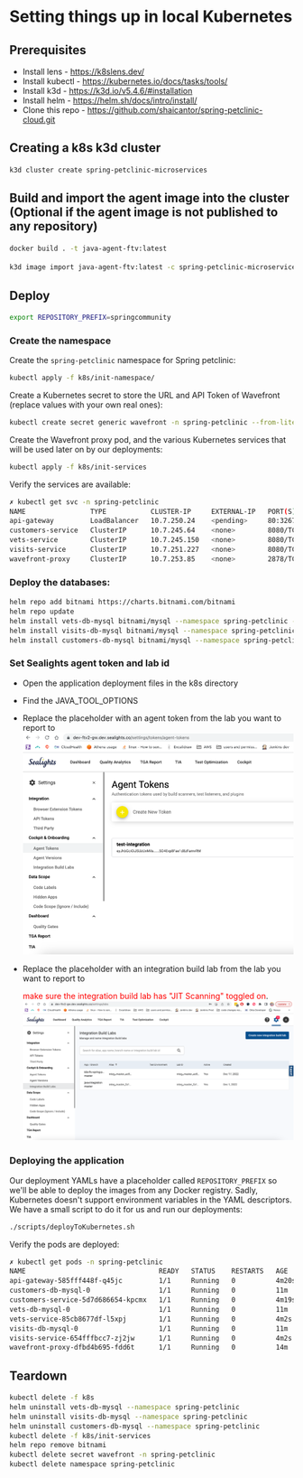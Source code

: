 # Setting things up in local Kubernetes

## Prerequisites

* Install lens - https://k8slens.dev/
* Install kubectl - https://kubernetes.io/docs/tasks/tools/
* Install k3d - https://k3d.io/v5.4.6/#installation
* Install helm - https://helm.sh/docs/intro/install/
* Clone this repo - https://github.com/shaicantor/spring-petclinic-cloud.git

## Creating a k8s k3d cluster
```bash
k3d cluster create spring-petclinic-microservices
```

## Build and import the agent image into the cluster (Optional if the agent image is not published to any repository)
```bash
docker build . -t java-agent-ftv:latest

k3d image import java-agent-ftv:latest -c spring-petclinic-microservices
```

## Deploy

```bash
export REPOSITORY_PREFIX=springcommunity
```

### Create the namespace

Create the `spring-petclinic` namespace for Spring petclinic:

```bash
kubectl apply -f k8s/init-namespace/ 
```

Create a Kubernetes secret to store the URL and API Token of Wavefront (replace values with your own real ones):

```bash
kubectl create secret generic wavefront -n spring-petclinic --from-literal=wavefront-url=https://wavefront.surf --from-literal=wavefront-api-token=2e41f7cf-1111-2222-3333-7397a56113ca
```

Create the Wavefront proxy pod, and the various Kubernetes services that will be used later on by our deployments:

```bash
kubectl apply -f k8s/init-services
```

Verify the services are available:

```bash
✗ kubectl get svc -n spring-petclinic
NAME                TYPE           CLUSTER-IP     EXTERNAL-IP   PORT(S)             AGE
api-gateway         LoadBalancer   10.7.250.24    <pending>     80:32675/TCP        36s
customers-service   ClusterIP      10.7.245.64    <none>        8080/TCP            36s
vets-service        ClusterIP      10.7.245.150   <none>        8080/TCP            36s
visits-service      ClusterIP      10.7.251.227   <none>        8080/TCP            35s
wavefront-proxy     ClusterIP      10.7.253.85    <none>        2878/TCP,9411/TCP   37s
```

### Deploy the databases:

```bash
helm repo add bitnami https://charts.bitnami.com/bitnami
helm repo update
helm install vets-db-mysql bitnami/mysql --namespace spring-petclinic --version 8.8.8 --set auth.database=service_instance_db
helm install visits-db-mysql bitnami/mysql --namespace spring-petclinic  --version 8.8.8 --set auth.database=service_instance_db
helm install customers-db-mysql bitnami/mysql --namespace spring-petclinic  --version 8.8.8 --set auth.database=service_instance_db
```

### Set Sealights agent token and lab id
* Open the application deployment files in the k8s directory
* Find the JAVA_TOOL_OPTIONS
* Replace the <token> placeholder with an agent token from the lab you want to report to
  ![agent-tokens-settings.png](agent-tokens-settings.png)
* Replace the <lab-id> placeholder with an integration build lab from the lab you want to report to
  
  <span style="color:red">make sure the integration build lab has "JIT Scanning" toggled on</span>.
  ![integration-build-labs.png](integration-build-labs.png)


### Deploying the application

Our deployment YAMLs have a placeholder called `REPOSITORY_PREFIX` so we'll be able to deploy the images from any Docker registry. Sadly, Kubernetes doesn't support environment variables in the YAML descriptors. We have a small script to do it for us and run our deployments:

```bash
./scripts/deployToKubernetes.sh
```

Verify the pods are deployed:

```bash
✗ kubectl get pods -n spring-petclinic 
NAME                                 READY   STATUS    RESTARTS   AGE
api-gateway-585fff448f-q45jc         1/1     Running   0          4m20s
customers-db-mysql-0                 1/1     Running   0          11m
customers-service-5d7d686654-kpcmx   1/1     Running   0          4m19s
vets-db-mysql-0                      1/1     Running   0          11m
vets-service-85cb8677df-l5xpj        1/1     Running   0          4m2s
visits-db-mysql-0                    1/1     Running   0          11m
visits-service-654fffbcc7-zj2jw      1/1     Running   0          4m2s
wavefront-proxy-dfbd4b695-fdd6t      1/1     Running   0          14m
```

## Teardown
```bash
kubectl delete -f k8s
helm uninstall vets-db-mysql --namespace spring-petclinic
helm uninstall visits-db-mysql --namespace spring-petclinic
helm uninstall customers-db-mysql --namespace spring-petclinic
kubectl delete -f k8s/init-services
helm repo remove bitnami
kubectl delete secret wavefront -n spring-petclinic
kubectl delete namespace spring-petclinic
```
